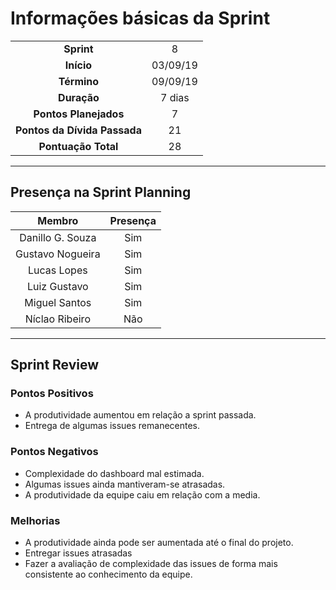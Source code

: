 # Informações básicas da Sprint
|||
|:---:|:---:|
|**Sprint**|8|
|**Início**|03/09/19|
|**Término**|09/09/19|
|**Duração**|7 dias|
|**Pontos Planejados**|7|
|**Pontos da Dívida Passada**|21|
|**Pontuação Total**|28|

---

## Presença na Sprint Planning

|Membro|Presença|
|:---:|:---:|
|Danillo G. Souza|Sim|
|Gustavo Nogueira|Sim|
|Lucas Lopes|Sim|
|Luiz Gustavo|Sim|
|Miguel Santos|Sim|
|Níclao Ribeiro|Não|

---
## Sprint Review
### Pontos Positivos
- A produtividade aumentou em relação a sprint passada.
- Entrega de algumas issues remanecentes. 
### Pontos Negativos
- Complexidade do dashboard mal estimada.
- Algumas issues ainda mantiveram-se atrasadas.
- A produtividade da equipe caiu em relação com a media.
### Melhorias
- A produtividade ainda pode ser aumentada até o final do projeto.
- Entregar issues atrasadas
- Fazer a avaliação de complexidade das issues de forma mais consistente ao conhecimento da equipe.